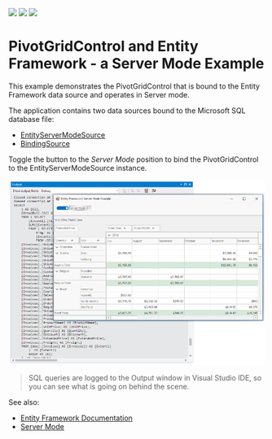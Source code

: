 <!-- default badges list -->
![](https://img.shields.io/endpoint?url=https://codecentral.devexpress.com/api/v1/VersionRange/196593472/19.1.3%2B)
[![](https://img.shields.io/badge/Open_in_DevExpress_Support_Center-FF7200?style=flat-square&logo=DevExpress&logoColor=white)](https://supportcenter.devexpress.com/ticket/details/T828608)
[![](https://img.shields.io/badge/📖_How_to_use_DevExpress_Examples-e9f6fc?style=flat-square)](https://docs.devexpress.com/GeneralInformation/403183)
<!-- default badges end -->
# PivotGridControl and Entity Framework - a Server Mode Example

This example demonstrates the PivotGridControl that is bound to the Entity Framework data source and operates in Server mode.

The application contains two data sources bound to the Microsoft SQL database file:

* [EntityServerModeSource](https://docs.devexpress.com/CoreLibraries/DevExpress.Data.Linq.EntityServerModeSource)
* [BindingSource](https://docs.microsoft.com/en-us/dotnet/api/system.windows.forms.bindingsource)

Toggle the button to the _Server Mode_ position to bind the PivotGridControl to the EntityServerModeSource instance.

![screenshot](/images/screenshot.png)

> SQL queries are logged to the Output window in Visual Studio IDE, so you can see what is going on behind the scene.


See also:

* [Entity Framework Documentation](https://docs.microsoft.com/ef/)
* [Server Mode](https://docs.devexpress.com/WindowsForms/17856)
